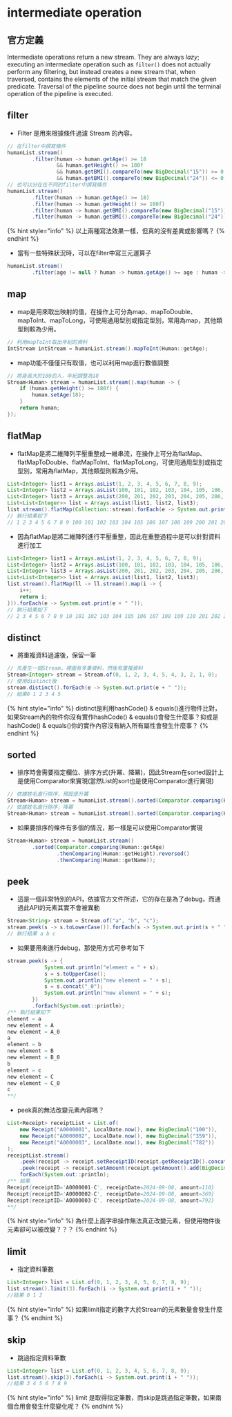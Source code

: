 # intermediate operation

## 官方定義

Intermediate operations return a new stream. They are always _lazy_; executing an intermediate operation such as `filter()` does not actually perform any filtering, but instead creates a new stream that, when traversed, contains the elements of the initial stream that match the given predicate. Traversal of the pipeline source does not begin until the terminal operation of the pipeline is executed.

## filter

* Filter 是用來根據條件過濾 Stream 的內容。

```java
// 在filter中撰寫條件
humanList.stream()
        .filter(human -> human.getAge() >= 18
                && human.getHeight() >= 180f
                && human.getBMI().compareTo(new BigDecimal("15")) >= 0
                && human.getBMI().compareTo(new BigDecimal("24")) <= 0);
// 也可以分在在不同的filter中撰寫條件
humanList.stream()
        .filter(human -> human.getAge() >= 18)
        .filter(human -> human.getHeight() >= 180f)
        .filter(human -> human.getBMI().compareTo(new BigDecimal("15")) >= 0)
        .filter(human -> human.getBMI().compareTo(new BigDecimal("24")) <= 0);
```

{% hint style="info" %}
以上兩種寫法效果一樣，但真的沒有差異或影響嗎？
{% endhint %}

* 當有一些特殊狀況時，可以在filter中寫三元運算子

```java
humanList.stream()
        .filter(age != null ? human -> human.getAge() >= age : human -> true)
```

## map

* map是用來取出映射的值，在操作上可分為map、mapToDouble、mapToInt、mapToLong，可使用通用型別或指定型別，常用為map，其他類型則較為少用。

```java
// 利用mapToInt取出年紀的資料
IntStream intStream = humanList.stream().mapToInt(Human::getAge);
```

* map功能不僅僅只有取值，也可以利用map進行數值調整

```java
// 將身高大於180的人，年紀調整為18
Stream<Human> stream = humanList.stream().map(human -> {
    if (human.getHeight() >= 180f) {
        human.setAge(18);
    }
    return human;
});
```

## flatMap

* flatMap是將二維陣列平壓重整成一維串流，在操作上可分為flatMap、flatMapToDouble、flatMapToInt、flatMapToLong，可使用通用型別或指定型別，常用為flatMap，其他類型則較為少用。

```java
List<Integer> list1 = Arrays.asList(1, 2, 3, 4, 5, 6, 7, 8, 9);
List<Integer> list2 = Arrays.asList(100, 101, 102, 103, 104, 105, 106, 107, 108, 109);
List<Integer> list3 = Arrays.asList(200, 201, 202, 203, 204, 205, 206, 207, 208, 209);
List<List<Integer>> list = Arrays.asList(list1, list2, list3);
list.stream().flatMap(Collection::stream).forEach(e -> System.out.print(e + " "));
// 執行結果如下
// 1 2 3 4 5 6 7 8 9 100 101 102 103 104 105 106 107 108 109 200 201 202 203 204 205 206 207 208 209
```

* 因為flatMap是將二維陣列進行平壓重整，因此在重整過程中是可以針對資料進行加工

```java
List<Integer> list1 = Arrays.asList(1, 2, 3, 4, 5, 6, 7, 8, 9);
List<Integer> list2 = Arrays.asList(100, 101, 102, 103, 104, 105, 106, 107, 108, 109);
List<Integer> list3 = Arrays.asList(200, 201, 202, 203, 204, 205, 206, 207, 208, 209);
List<List<Integer>> list = Arrays.asList(list1, list2, list3);
list.stream().flatMap(ll -> ll.stream().map(i -> {
    i++;
    return i;
})).forEach(e -> System.out.print(e + " "));
// 執行結果如下
// 2 3 4 5 6 7 8 9 10 101 102 103 104 105 106 107 108 109 110 201 202 203 204 205 206 207 208 209 210
```

## distinct

* 將重複資料過濾後，保留一筆

```java
// 先產生一個Stream，裡面有多筆資料，然後有重複資料
Stream<Integer> stream = Stream.of(0, 1, 2, 3, 4, 5, 4, 3, 2, 1, 0);
// 使用distinct後
stream.distinct().forEach(e -> System.out.print(e + " "));
// 結果0 1 2 3 4 5
```

{% hint style="info" %}
distinct是利用hashCode() & equals()進行物件比對，如果Stream內的物件你沒有實作hashCode() & equals()會發生什麼事？抑或是hashCode() & equals()你的實作內容沒有納入所有屬性會發生什麼事？
{% endhint %}

## sorted

* 排序時會需要指定欄位、排序方式(升冪、降冪)，因此Stream在sorted設計上是使用Comparator來實現(當然List的sort也是使用Comparator進行實現)

```java
// 依據姓名進行排序，預設是升冪
Stream<Human> stream = humanList.stream().sorted(Comparator.comparing(Human::getName));
// 依據姓名進行排序，降冪
Stream<Human> stream = humanList.stream().sorted(Comparator.comparing(Human::getName).reversed());
```

* 如果要排序的條件有多個的情況，那一樣是可以使用Comparator實現

```java
Stream<Human> stream = humanList.stream()
        .sorted(Comparator.comparing(Human::getAge)
                .thenComparing(Human::getHeight).reversed()
                .thenComparing(Human::getName));
```

## peek

* 這是一個非常特別的API，依據官方文件所述，它的存在是為了debug，而通過此API的元素其實不會被異動

```java
Stream<String> stream = Stream.of("a", "b", "c");
stream.peek(s -> s.toLowerCase()).forEach(s -> System.out.print(s + " "));
// 執行結果 a b c
```

* 如果要用來進行debug，那使用方式可參考如下

```java
stream.peek(s -> {
            System.out.println("element = " + s);
            s = s.toUpperCase();
            System.out.println("new element = " + s);
            s = s.concat("_0");
            System.out.println("new element = " + s);
        })
        .forEach(System.out::println);
/** 執行結果如下
element = a
new element = A
new element = A_0
a
element = b
new element = B
new element = B_0
b
element = c
new element = C
new element = C_0
c
**/
```

* peek真的無法改變元素內容嗎？

```java
List<Receipt> receiptList = List.of(
    new Receipt("A0000001", LocalDate.now(), new BigDecimal("100")),
    new Receipt("A0000002", LocalDate.now(), new BigDecimal("359")),
    new Receipt("A0000003", LocalDate.now(), new BigDecimal("782"))
);
receiptList.stream()
    .peek(receipt -> receipt.setReceiptID(receipt.getReceiptID().concat("-C")))
    .peek(receipt -> receipt.setAmount(receipt.getAmount().add(BigDecimal.TEN)))
    forEach(System.out::println);
/** 結果
Receipt{receiptID='A0000001-C', receiptDate=2024-09-08, amount=110}
Receipt{receiptID='A0000002-C', receiptDate=2024-09-08, amount=369}
Receipt{receiptID='A0000003-C', receiptDate=2024-09-08, amount=792}
**/
```

{% hint style="info" %}
為什麼上面字串操作無法真正改變元素，但使用物件後元素卻可以被改變？？？
{% endhint %}

## limit

* 指定資料筆數

```java
List<Integer> list = List.of(0, 1, 2, 3, 4, 5, 6, 7, 8, 9);
list.stream().limit(3).forEach(i -> System.out.print(i + " "));
//結果 0 1 2
```

{% hint style="info" %}
如果limit指定的數字大於Stream的元素數量會發生什麼事？
{% endhint %}

## skip

* 跳過指定資料筆數

```java
List<Integer> list = List.of(0, 1, 2, 3, 4, 5, 6, 7, 8, 9);
list.stream().skip(3).forEach(i -> System.out.print(i + " "));
//結果 3 4 5 6 7 8 9
```

{% hint style="info" %}
limit 是取得指定筆數，而skip是跳過指定筆數，如果兩個合用會發生什麼變化呢？
{% endhint %}
